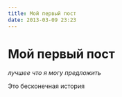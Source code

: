 ```yaml
---
title: Мой первый пост
date: 2013-03-09 23:23
---
```


# Мой первый пост

_лучшее что я могу предложить_


Это бесконечная история
